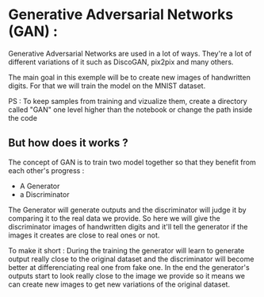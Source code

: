 # Generative Adversarial Networks (GAN) :

Generative Adversarial Networks are used in a lot of ways. They're a lot of different variations of it such as DiscoGAN, pix2pix and many others. 

The main goal in this exemple will be to create new images of handwritten digits. For that we will train the model on the MNIST dataset. 

PS : To keep samples from training and vizualize them, create a directory called "GAN" one level higher than the notebook or change the path inside the code

## But how does it works ?

The concept of GAN is to train two model together so that they benefit from each other's progress :

 - A Generator
 - a Discriminator
 
The Generator will generate outputs and the discriminator will judge it by comparing it to the real data we provide. So here we will give the discriminator images of handwritten digits and it'll tell the generator if the images it creates are close to real ones or not. 

To make it short :
During the training the generator will learn to generate output really close to the original dataset and the discriminator will become better at differenciating real one from fake one. In the end the generator's outputs start to look really close to the image we provide so it means we can create new images to get new variations of the original dataset.

